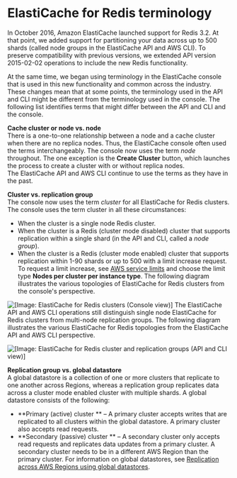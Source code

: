 # ElastiCache for Redis terminology<a name="WhatIs.Terms"></a>

In October 2016, Amazon ElastiCache launched support for Redis 3\.2\. At that point, we added support for partitioning your data across up to 500 shards \(called node groups in the ElastiCache API and AWS CLI\)\. To preserve compatibility with previous versions, we extended API version 2015\-02\-02 operations to include the new Redis functionality\. 

At the same time, we began using terminology in the ElastiCache console that is used in this new functionality and common across the industry\. These changes mean that at some points, the terminology used in the API and CLI might be different from the terminology used in the console\. The following list identifies terms that might differ between the API and CLI and the console\.

**Cache cluster or node vs\. node**  
There is a one\-to\-one relationship between a node and a cache cluster when there are no replica nodes\. Thus, the ElastiCache console often used the terms interchangeably\. The console now uses the term *node* throughout\. The one exception is the **Create Cluster** button, which launches the process to create a cluster with or without replica nodes\.  
The ElastiCache API and AWS CLI continue to use the terms as they have in the past\.

**Cluster vs\. replication group**  
The console now uses the term *cluster* for all ElastiCache for Redis clusters\. The console uses the term cluster in all these circumstances:   
+ When the cluster is a single node Redis cluster\.
+ When the cluster is a Redis \(cluster mode disabled\) cluster that supports replication within a single shard \(in the API and CLI, called a *node group*\)\.
+ When the cluster is a Redis \(cluster mode enabled\) cluster that supports replication within 1\-90 shards or up to 500 with a limit increase request\. To request a limit increase, see [AWS service limits](https://docs.aws.amazon.com/general/latest/gr/aws_service_limits.html) and choose the limit type **Nodes per cluster per instance type**\. 
The following diagram illustrates the various topologies of ElastiCache for Redis clusters from the console's perspective\.  

![\[Image: ElastiCache for Redis clusters (Console view)\]](http://docs.aws.amazon.com/AmazonElastiCache/latest/red-ug/images/ElastiCache-Clusters-ConsoleView.png)
The ElastiCache API and AWS CLI operations still distinguish single node ElastiCache for Redis clusters from multi\-node replication groups\. The following diagram illustrates the various ElastiCache for Redis topologies from the ElastiCache API and AWS CLI perspective\.  

![\[Image: ElastiCache for Redis cluster and replication groups (API and CLI view)\]](http://docs.aws.amazon.com/AmazonElastiCache/latest/red-ug/images/ElastiCache-Clusters-APIView.png)

**Replication group vs\. global datastore**  
A global datastore is a collection of one or more clusters that replicate to one another across Regions, whereas a replication group replicates data across a cluster mode enabled cluster with multiple shards\. A global datastore consists of the following:  
+ **Primary \(active\) cluster ** – A primary cluster accepts writes that are replicated to all clusters within the global datastore\. A primary cluster also accepts read requests\. 
+ **Secondary \(passive\) cluster ** – A secondary cluster only accepts read requests and replicates data updates from a primary cluster\. A secondary cluster needs to be in a different AWS Region than the primary cluster\. 
For information on global datastores, see [Replication across AWS Regions using global datastores](Redis-Global-Datastore.md)\.